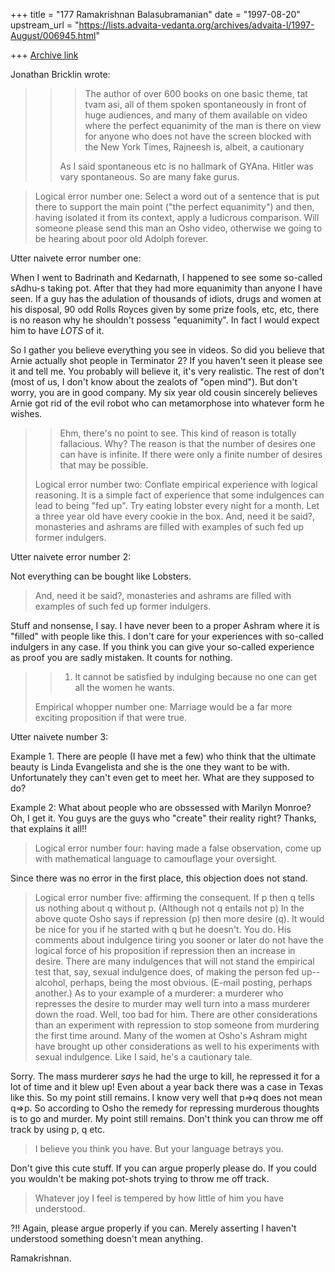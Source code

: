 +++
title = "177 Ramakrishnan Balasubramanian"
date = "1997-08-20"
upstream_url = "https://lists.advaita-vedanta.org/archives/advaita-l/1997-August/006945.html"

+++
[Archive link](https://lists.advaita-vedanta.org/archives/advaita-l/1997-August/006945.html)

Jonathan Bricklin wrote:

>> >The author of over 600 books on
>> >one basic theme, tat tvam asi, all of them spoken spontaneously in front
>of
>> >huge audiences, and many of them available on video where the perfect
>> >equanimity of the man is there on view for anyone who does not have the
>> >screen blocked with the New York Times, Rajneesh is, albeit, a
>cautionary
>>
>> As I said spontaneous etc is no hallmark of GYAna. Hitler was vary
>> spontaneous. So are many fake gurus.

>Logical error number one:  Select a word out of a sentence that is put
>there to support the main point ("the perfect equanimity") and then, having
>isolated it from its context, apply a ludicrous comparison.  Will someone
>please
>send this man an Osho video, otherwise we
>going to be hearing about poor old Adolph forever.

Utter naivete error number one:

When I went to Badrinath and Kedarnath, I happened to see some so-called
sAdhu-s taking pot. After that they had more equanimity than anyone I
have seen. If a guy has the adulation of thousands of idiots, drugs and
women at his disposal, 90 odd Rolls Royces given by some prize fools,
etc, etc, there is no reason why he shouldn't possess "equanimity". In
fact I would expect him to have _LOTS_ of it.

So I gather you believe everything you see in videos. So did you believe
that Arnie actually shot people in Terminator 2? If you haven't seen it
please see it and tell me. You probably will believe it, it's very
realistic. The rest of don't (most of us, I don't know about the zealots
of "open mind"). But don't worry, you are in good company. My six year
old cousin sincerely believes Arnie got rid of the evil robot who can
metamorphose into whatever form he wishes.

>> Ehm, there's no point to see. This kind of reason is totally fallacious.
>> Why? The reason is that the number of desires one can have is infinite.
>> If there were only a finite number of desires that may be possible.
>
>Logical error number two:  Conflate empirical experience with logical
>reasoning.  It is a simple fact of experience that some indulgences can
>lead to being "fed up".  Try eating lobster every night for a month.  Let a
>three year old have every cookie in the box.
>And, need it be said?, monasteries and ashrams are filled with examples of
>such fed up former indulgers.

Utter naivete error number 2:

Not everything can be bought like Lobsters.

>And, need it be said?, monasteries and ashrams are filled with examples of
>such fed up former indulgers.

Stuff and nonsense, I say. I have never been to a proper Ashram where it
is "filled" with people like this. I don't care for your experiences
with so-called indulgers in any case. If you think you can give your
so-called experience as proof you are sadly mistaken. It counts for
nothing.

>> 1. It cannot be satisfied by indulging because no one can get all the
>> women he wants.
>
>Empirical whopper number one:  Marriage would be a far more exciting
>proposition if that were true.

Utter naivete number 3:

Example 1. There are people (I have met a few) who think that the
ultimate beauty is Linda Evangelista and she is the one they want to be
with. Unfortunately they can't even get to meet her. What are they
supposed to do?

Example 2: What about people who are obssessed with Marilyn Monroe? Oh,
I get it. You guys are the guys who "create" their reality right?
Thanks, that explains it all!!

>Logical error number four:  having made a false observation, come up with
>mathematical language to camouflage your oversight.

Since there was no error in the first place, this objection does not
stand.

>Logical error number five:  affirming the consequent.   If p then q tells
>us nothing about q without p.  (Although not q entails not p) In the above
>quote Osho says if repression (p) then more desire (q).  It would be nice
>for you if he started with q but he doesn't.  You do.  His comments about
>indulgence tiring you sooner or later do not have the logical force of his
>proposition if repression then an increase in desire.  There are many
>indulgences that will not stand the empirical test that, say, sexual
>indulgence does, of making the person fed up--alcohol, perhaps, being the
>most obvious. (E-mail posting, perhaps another.)  As to your example of a
>murderer:  a murderer who represses the desire to murder may well turn into
>a mass murderer down the road.  Well, too bad for him.  There are other
>considerations than an experiment with repression to stop someone from
>murdering the first time around.  Many of the women at Osho's Ashram might
>have brought up other considerations as well to his experiments with sexual
>indulgence.  Like I said, he's a cautionary tale.

Sorry. The mass murderer _says_ he had the urge to kill, he repressed it
for a lot of time and it blew up! Even about a year back there was a
case in Texas like this. So my point still remains. I know very well
that p=>q does not mean q=>p. So according to Osho the remedy for
repressing murderous thoughts is to go and murder. My point still
remains. Don't think you can throw me off track by using p, q etc.

>I believe you think you have.  But your language betrays you.

Don't give this cute stuff. If you can argue properly please do. If you
could you wouldn't be making pot-shots trying to throw me off track.

>Whatever joy I feel is tempered by how little of him you have understood.

?!! Again, please argue properly if you can. Merely asserting I haven't
understood something doesn't mean anything.

Ramakrishnan.


